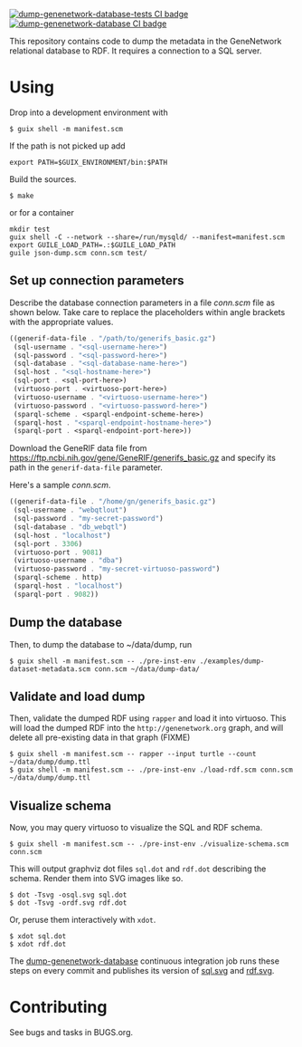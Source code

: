 [![dump-genenetwork-database-tests CI
badge](https://ci.genenetwork.org/badge/dump-genenetwork-database-tests.svg)](https://ci.genenetwork.org/jobs/dump-genenetwork-database-tests)
[![dump-genenetwork-database CI
badge](https://ci.genenetwork.org/badge/dump-genenetwork-database.svg)](https://ci.genenetwork.org/jobs/dump-genenetwork-database)

This repository contains code to dump the metadata in the GeneNetwork relational database to RDF. It requires a connection to a SQL server.

# Using

Drop into a development environment with

``` shell
$ guix shell -m manifest.scm
```

If the path is not picked up add

```
export PATH=$GUIX_ENVIRONMENT/bin:$PATH
```

Build the sources.

``` shell
$ make
```

or for a container

```shell
mkdir test
guix shell -C --network --share=/run/mysqld/ --manifest=manifest.scm
export GUILE_LOAD_PATH=.:$GUILE_LOAD_PATH
guile json-dump.scm conn.scm test/
```


## Set up connection parameters

Describe the database connection parameters in a file *conn.scm* file as
shown below. Take care to replace the placeholders within angle brackets
with the appropriate values.

``` scheme
((generif-data-file . "/path/to/generifs_basic.gz")
 (sql-username . "<sql-username-here>")
 (sql-password . "<sql-password-here>")
 (sql-database . "<sql-database-name-here>")
 (sql-host . "<sql-hostname-here>")
 (sql-port . <sql-port-here>)
 (virtuoso-port . <virtuoso-port-here>)
 (virtuoso-username . "<virtuoso-username-here>")
 (virtuoso-password . "<virtuoso-password-here>")
 (sparql-scheme . <sparql-endpoint-scheme-here>)
 (sparql-host . "<sparql-endpoint-hostname-here>")
 (sparql-port . <sparql-endpoint-port-here>))
```

Download the GeneRIF data file from
https://ftp.ncbi.nih.gov/gene/GeneRIF/generifs_basic.gz and specify
its path in the `generif-data-file` parameter.

Here's a sample *conn.scm*.
``` scheme
((generif-data-file . "/home/gn/generifs_basic.gz")
 (sql-username . "webqtlout")
 (sql-password . "my-secret-password")
 (sql-database . "db_webqtl")
 (sql-host . "localhost")
 (sql-port . 3306)
 (virtuoso-port . 9081)
 (virtuoso-username . "dba")
 (virtuoso-password . "my-secret-virtuoso-password")
 (sparql-scheme . http)
 (sparql-host . "localhost")
 (sparql-port . 9082))
```

## Dump the database

Then, to dump the database to \~/data/dump, run

``` shell
$ guix shell -m manifest.scm -- ./pre-inst-env ./examples/dump-dataset-metadata.scm conn.scm ~/data/dump-data/
```
## Validate and load dump

Then, validate the dumped RDF using `rapper` and load it into
virtuoso. This will load the dumped RDF into the
`http://genenetwork.org` graph, and will delete all pre-existing data
in that graph (FIXME)

``` shell
$ guix shell -m manifest.scm -- rapper --input turtle --count ~/data/dump/dump.ttl
$ guix shell -m manifest.scm -- ./pre-inst-env ./load-rdf.scm conn.scm ~/data/dump/dump.ttl
```

## Visualize schema

Now, you may query virtuoso to visualize the SQL and RDF schema.

``` shell
$ guix shell -m manifest.scm -- ./pre-inst-env ./visualize-schema.scm conn.scm
```

This will output graphviz dot files `sql.dot` and `rdf.dot` describing
the schema. Render them into SVG images like so.

``` shell
$ dot -Tsvg -osql.svg sql.dot
$ dot -Tsvg -ordf.svg rdf.dot
```

Or, peruse them interactively with `xdot`.

``` shell
$ xdot sql.dot
$ xdot rdf.dot
```

The
[dump-genenetwork-database](https://ci.genenetwork.org/jobs/dump-genenetwork-database)
continuous integration job runs these steps on every commit and
publishes its version of
[sql.svg](https://ci.genenetwork.org/archive/dump-genenetwork-database/latest/sql.svg)
and
[rdf.svg](https://ci.genenetwork.org/archive/dump-genenetwork-database/latest/rdf.svg).

# Contributing

See bugs and tasks in BUGS.org.
